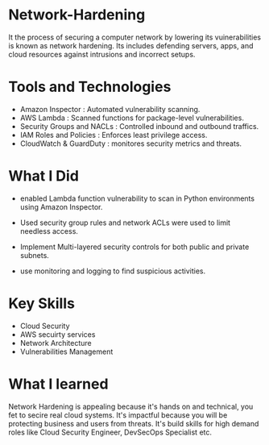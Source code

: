 # Network-Hardening
It the process of securing a computer network by lowering its vuinerabilities is known as network hardening.
Its includes defending servers, apps, and cloud resources against intrusions and incorrect setups.
# Tools and Technologies
- Amazon Inspector : Automated vulnerability scanning.
- AWS Lambda : Scanned functions for package-level vulnerabilities.
- Security Groups and NACLs : Controlled inbound and outbound traffics.
- IAM Roles and Policies : Enforces least privilege access.
- CloudWatch & GuardDuty : monitores security metrics and threats.

# What I Did

- enabled Lambda function vulnerability to scan in Python environments using Amazon Inspector.

- Used security group rules and network ACLs were used to limit needless access.

- Implement Multi-layered security controls for both public and private subnets.

- use monitoring and logging to find suspicious activities.

# Key Skills
 - Cloud Security
 - AWS secuirty services
 - Network Architecture
 - Vulnerabilities Management

# What I learned 
Network Hardening is appealing because it's hands on and technical, you fet to secire real cloud systems. It's impactful because you will be protecting business and users from threats.
It's build skills for high demand roles like Cloud Security Engineer, DevSecOps Specialist etc.






